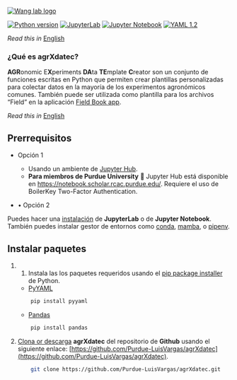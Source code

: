 [![Wang lab logo](https://static.wixstatic.com/media/c544bf_0e3064b159ae42238c83dca23bc352e8~mv2.png/v1/crop/x_0,y_0,w_1918,h_2080/fill/w_91,h_100,al_c,q_85,usm_0.66_1.00_0.01,enc_auto/lab_icon_3.png)](https://github.com/Purdue-LuisVargas/agrXdatec)



[![Python version](https://img.shields.io/pypi/pyversions/pandas)](https://www.python.org/)
[![JupyterLab](https://img.shields.io/badge/Jupyter-lab-orange)](https://jupyter.org/)
[![Jupyter Notebook](https://img.shields.io/badge/Jupyter-Notebook-orange)](https://jupyter.org/)
[![YAML 1.2](https://img.shields.io/badge/YAML-1.2-success)](https://yaml.org/)


_Read this in_ [English](README.md) 

### ¿Qué es agrXdatec?

**AGR**onomic E**X**periments **DA**ta **TE**mplate **C**reator son un conjunto de funciones escritas en Python que permiten crear plantillas personalizadas para colectar datos en la mayoría de los experimentos agronómicos comunes. También puede ser utilizada como plantilla para los archivos “Field” en la aplicación  [Field Book app](https://www.phenoapps.org/apps/). 

_Read this in_ [English](Readme.md) 

## Prerrequisitos

- Opción 1
  - Usando un ambiente de [Jupyter Hub](https://jupyter.org/try).
  - **Para miembros de Purdue University** 	Jupyter Hub está disponible en https://notebook.scholar.rcac.purdue.edu/. Requiere el uso de BoilerKey Two-Factor Authentication.

- •	Opción 2

Puedes hacer una [instalación](https://jupyter.org/install "jupyter.org") de **JupyterLab** o de **Jupyter Notebook**. También puedes instalar gestor de entornos como [conda](https://docs.conda.io/en/latest/), [mamba](https://mamba.readthedocs.io/), o [pipenv](https://pipenv.pypa.io/).


## Instalar paquetes

1. 1.	Instala las los paquetes requeridos usando el [pip package installer](https://pypi.org/project/pip/) de Python.

    - [PyYAML](https://pypi.org/project/PyYAML/)
    ```sh
        pip install pyyaml
    
    ```
    - [Pandas](https://pypi.org/project/pandas/)
    ```sh
        pip install pandas
    
    ```    

2. [Clona or descarga](https://docs.github.com/en/repositories/creating-and-managing-repositories/cloning-a-repository) **agrXdatec** del repositorio de **Github** usando el siguiente enlace: [https://github.com/Purdue-LuisVargas/agrXdatec](https://github.com/Purdue-LuisVargas/agrXdatec).

    ```sh
        git clone https://github.com/Purdue-LuisVargas/agrXdatec.git
    
    ```
